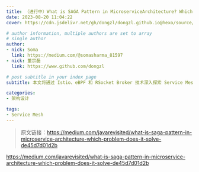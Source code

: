 ```yaml
---
title: （进行中）What is SAGA Pattern in MicroserviceArchitecture? Which Problem does it solve?
date: 2023-08-20 11:04:22
cover: https://cdn.jsdelivr.net/gh/dongzl/dongzl.github.io@hexo/source/images/cover/saga_pattern.png

# author information, multiple authors are set to array
# single author
author:
- nick: Soma
  link: https://medium.com/@somasharma_81597
- nick: 董宗磊
  link: https://www.github.com/dongzl

# post subtitle in your index page
subtitle: 本文将通过 Istio、eBPF 和 RSocket Broker 技术深入探索 Service Mesh 解决方案。

categories:
- 架构设计

tags:
- Service Mesh
---
```


> 原文链接：https://medium.com/javarevisited/what-is-saga-pattern-in-microservice-architecture-which-problem-does-it-solve-de45d7d01d2b

https://medium.com/javarevisited/what-is-saga-pattern-in-microservice-architecture-which-problem-does-it-solve-de45d7d01d2b